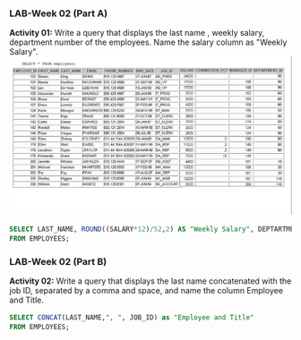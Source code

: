 ### LAB-Week 02 (Part A)
**Activity 01:**
Write a query that displays the last name , weekly salary, department number of the employees. Name the salary column as "Weekly Salary".
![Employee Data](employees_data.jpg "Sample Employees data")
~~~~SQL
SELECT LAST_NAME, ROUND((SALARY*12)/52,2) AS "Weekly Salary", DEPTARTMENT_ID
FROM EMPLOYEES;
~~~~

### LAB-Week 02 (Part B)
**Activity 02:**
Write a query that displays the last name concatenated with the job ID, separated by a comma and space, and name the column Employee and Title.
~~~~SQL
SELECT CONCAT(LAST_NAME,", ", JOB_ID) as "Employee and Title"
FROM EMPLOYEES;
~~~~
